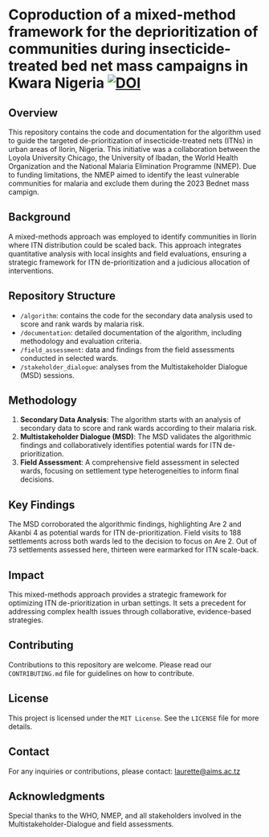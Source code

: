 # Coproduction of a mixed-method framework for the deprioritization of communities during insecticide-treated bed net mass campaigns in Kwara Nigeria  <a href="https://zenodo.org/doi/10.5281/zenodo.10854716"><img src="https://zenodo.org/badge/718266745.svg" alt="DOI"></a>
## Overview
This repository contains the code and documentation for the algorithm used to guide the targeted de-prioritization of insecticide-treated nets (ITNs) in urban areas of Ilorin, Nigeria. This initiative was a collaboration between the Loyola University Chicago, the University of Ibadan, the World Health Organization and the National Malaria Elimination Programme (NMEP). Due to funding limitations, the NMEP aimed to identify the least vulnerable communities for malaria and exclude them during the 2023 Bednet mass campign.

## Background
A mixed-methods approach was employed to identify communities in Ilorin where ITN distribution could be scaled back. This approach integrates quantitative analysis with local insights and field evaluations, ensuring a strategic framework for ITN de-prioritization and a judicious allocation of interventions.

## Repository Structure
- `/algorithm`: contains the code for the secondary data analysis used to score and rank wards by malaria risk.
- `/documentation`: detailed documentation of the algorithm, including methodology and evaluation criteria.
- `/field_assessment`: data and findings from the field assessments conducted in selected wards.
- `/stakeholder_dialogue`: analyses from the Multistakeholder Dialogue (MSD) sessions.

## Methodology
1. **Secondary Data Analysis**: The algorithm starts with an analysis of secondary data to score and rank wards according to their malaria risk.
2. **Multistakeholder Dialogue (MSD)**: The MSD validates the algorithmic findings and collaboratively identifies potential wards for ITN de-prioritization.
3. **Field Assessment**: A comprehensive field assessment in selected wards, focusing on settlement type heterogeneities to inform final decisions.

## Key Findings
The MSD corroborated the algorithmic findings, highlighting Are 2 and Akanbi 4 as potential wards for ITN de-prioritization.
Field visits to 188 settlements across both wards led to the decision to focus on Are 2. Out of 73 settlements assessed here, thirteen were earmarked for ITN scale-back.

## Impact
This mixed-methods approach provides a strategic framework for optimizing ITN de-prioritization in urban settings. It sets a precedent for addressing complex health issues through collaborative, evidence-based strategies.

## Contributing
Contributions to this repository are welcome. Please read our `CONTRIBUTING.md` file for guidelines on how to contribute.

## License
This project is licensed under the `MIT License`. See the `LICENSE` file for more details.

## Contact
For any inquiries or contributions, please contact: laurette@aims.ac.tz

## Acknowledgments
Special thanks to the WHO, NMEP, and all stakeholders involved in the Multistakeholder-Dialogue and field assessments.
